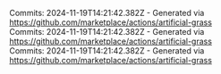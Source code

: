 Commits: 2024-11-19T14:21:42.382Z - Generated via https://github.com/marketplace/actions/artificial-grass
<br>
Commits: 2024-11-19T14:21:42.382Z - Generated via https://github.com/marketplace/actions/artificial-grass
<br>
Commits: 2024-11-19T14:21:42.382Z - Generated via https://github.com/marketplace/actions/artificial-grass
<br>
